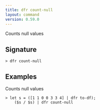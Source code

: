 ```yaml
---
title: dfr count-null
layout: command
version: 0.59.0
---
```


Counts null values

## Signature

```> dfr count-null ```

## Examples

Counts null values
```shell
> let s = ([1 1 0 0 3 3 4] | dfr to-df);
    ($s / $s) | dfr count-null
```
